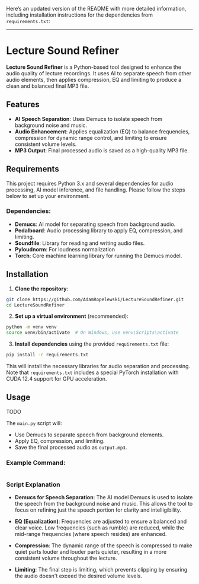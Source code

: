 Here’s an updated version of the README with more detailed information, including installation instructions for the dependencies from `requirements.txt`:

---

# Lecture Sound Refiner

**Lecture Sound Refiner** is a Python-based tool designed to enhance the audio quality of lecture recordings. It uses AI to separate speech from other audio elements, then applies compression, EQ and limiting to produce a clean and balanced final MP3 file.

## Features
- **AI Speech Separation**: Uses Demucs to isolate speech from background noise and music.
- **Audio Enhancement**: Applies equalization (EQ) to balance frequencies, compression for dynamic range control, and limiting to ensure consistent volume levels.
- **MP3 Output**: Final processed audio is saved as a high-quality MP3 file.

## Requirements
This project requires Python 3.x and several dependencies for audio processing, AI model inference, and file handling. Please follow the steps below to set up your environment.

### Dependencies:
- **Demucs**: AI model for separating speech from background audio.
- **Pedalboard**: Audio processing library to apply EQ, compression, and limiting.
- **Soundfile**: Library for reading and writing audio files.
- **Pyloudnorm**: For loudness normalization
- **Torch**: Core machine learning library for running the Demucs model.

## Installation

1. **Clone the repository**:

```bash
git clone https://github.com/AdamRopelewski/LectureSoundRefiner.git
cd LectureSoundRefiner
```

2. **Set up a virtual environment** (recommended):

```bash
python -m venv venv
source venv/bin/activate  # On Windows, use venv\Scripts\activate
```

3. **Install dependencies** using the provided `requirements.txt` file:

```bash
pip install -r requirements.txt
```

This will install the necessary libraries for audio separation and processing. Note that `requirements.txt` includes a special PyTorch installation with CUDA 12.4 support for GPU acceleration.


## Usage

TODO

The `main.py` script will:
- Use Demucs to separate speech from background elements.
- Apply EQ, compression, and limiting.
- Save the final processed audio as `output.mp3`.

### Example Command:

```bash

```

### Script Explanation
- **Demucs for Speech Separation**: The AI model Demucs is used to isolate the speech from the background noise and music. This allows the tool to focus on refining just the speech portion for clarity and intelligibility.
   
- **EQ (Equalization)**: Frequencies are adjusted to ensure a balanced and clear voice. Low frequencies (such as rumble) are reduced, while the mid-range frequencies (where speech resides) are enhanced.
   
- **Compression**: The dynamic range of the speech is compressed to make quiet parts louder and louder parts quieter, resulting in a more consistent volume throughout the lecture.

- **Limiting**: The final step is limiting, which prevents clipping by ensuring the audio doesn't exceed the desired volume levels.

